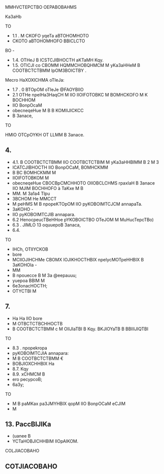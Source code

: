MMHVCTEPCTBO OEPABOBAHMS

<!-- image -->

Ka3aHb

<!-- image -->

TO

- 1.1 . M CKOFO yqeTa aBTOHOMHOTO
- CKOTO aBTOHOMHOFO BBICLCTO

BO -

- 1.4. OTHeJ B ICSTCJIBHOCTH aKTaMH Kqy.
- 1.5. OTICJI co CBOMM HQMMCHOBQHMCM M yKa3aHHeM B COOTBCTCTBMM IpOM3BOICTBY .

Mecro HaXOXICHMA oTIeJa:

- 1.7 . 0 BTOpOM oTIeJe   @FAOYBIIO
- 2.1 OTHe npeIHa3HaqCH M IIO IIOIFOTOBKC M BOMHCKOFO M K BOCHHOM
- IIO BonpOcaM
- obecneqeHue M B B KOMIIJICKCC
- B 3anace,

TO

HMIO OTCpOYKH OT LLMM B 3anace.

## 4.

- 4.1. B COOTBCTCTBMM IIO COOTBCTCTBIM M yKa3aHHBIMM B 2 M 3
- ICATCJIBHOCTH IIO BonpOCaM, BOMHCKMM
- B BC BOMHCKMM M
- IIOIFOTOBKOM M
- obecneqeHue CBOCBpCMCHHOTO OIIOBCLCHMS rpaxIaH B 3anace IIO MJIM BOCHHOFO à TaKxe M B
- MM. M 3a1a4 Tlpu
- 3BCHOM He MMCCT
- M peHMS M B npopeKTOpOM IIO pyKOBOIMTCJCM annapaTa.
- 3aKOHO -
- IIO pyKOBOIMTCJIB annapara.
- 6.2 HenocpeucTBeHHoe pYKOBOICTBO OTeJOM M MuHucTepcTBo)
- 6.3 . JIMLO 13 oquuepoB 3anaca,
- 6.4.

TO

- IHCh, OTIIYCKOB
- bore
- MCIIOJIHCHMe CBOMX IOJIKHOCTHBIX npeIycMOTpeHHBIX B 3aKOHOIa -
- MM
- B npouecce B M 3a @eepauuu;
- yuepoa BBIM M
- 6e3onacHOCTH;
- OTYCTBI M

## 7.

- Ha Ha IIO bore
- M OTBCTCTBCHHOCTB
- B COOTBCTCTBMM c M OIIJIaTBI B Kqy. BKJIOYaTB B BBIIIJIQTBI

TO

- 8.3 . npopekropa
- pyKOBOIMTCJIA annapara:
- M B COOTBCTCTBMM €
- BOBJIOXCHHBIX Ha
- 8.7. Kqy
- 8.9. xCHMCM B
- ero pecypcoB;
- 6a3y;

TO

- M B paMKax   pa3JMYHBIX   qopM IIO BonpOCaM eCJIM
- M

## 13. PaccBIJIKa

- (uanee B
- YCTaHOBJICHHBIM IIOpAIKOM.

<!-- image -->

COLJIACOBAHO

## COTJIACOBAHO

<!-- image -->

<!-- image -->